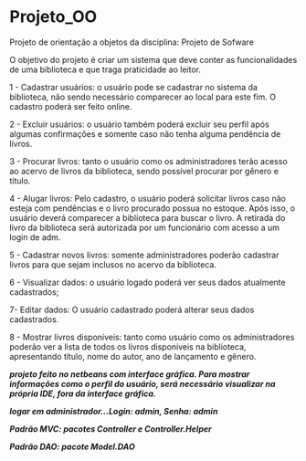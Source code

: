 # Projeto_OO
Projeto de orientação a objetos da disciplina: Projeto de Sofware

O objetivo do projeto é criar um sistema que deve conter as funcionalidades de uma biblioteca e que traga praticidade ao leitor.

1 - Cadastrar usuários: o usuário pode se cadastrar no sistema da biblioteca, não sendo necessário comparecer ao local para este fim. O cadastro poderá ser feito online.

2 - Excluir usuários: o usuário também poderá excluir seu perfil após algumas confirmações e somente caso não tenha alguma pendência de livros.

3 - Procurar livros: tanto o usuário como os administradores terão acesso ao acervo de livros da biblioteca, sendo possível procurar por gênero e título.

4 - Alugar livros: Pelo cadastro, o usuário poderá solicitar livros caso não esteja com pendências e o livro procurado possua no estoque. Após isso, o usuário deverá comparecer a biblioteca para buscar o livro. A retirada do livro da biblioteca será autorizada por um funcionário com acesso a um login de adm.

5 - Cadastrar novos livros: somente administradores poderão cadastrar livros para que sejam inclusos no acervo da biblioteca.

6 - Visualizar dados: o usuário logado poderá ver seus dados atualmente cadastrados;

7- Editar dados: O usuário cadastrado poderá alterar seus dados cadastrados.

8 - Mostrar livros disponíveis: tanto como usuário como os administradores poderão ver a lista de todos os livros disponíveis na biblioteca, apresentando título, nome do autor, ano de lançamento e gênero.

***projeto feito no netbeans com interface gráfica. Para mostrar informações como o perfil do usuário, será necessário visualizar na própria IDE, fora da interface gráfica.***

***logar em administrador...Login: admin, Senha: admin***

***Padrão MVC: pacotes Controller e Controller.Helper***

***Padrão DAO: pacote Model.DAO***
         
        
